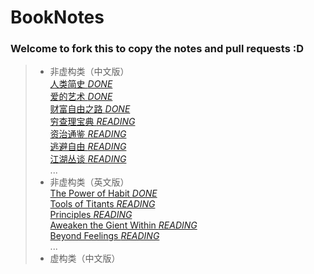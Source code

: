 # BookNotes
### Welcome to fork this to copy the notes and pull requests :D

> - 非虚构类（中文版）  
> [人类简史  *DONE*](./人类简史.md)  
> [爱的艺术  *DONE*](./爱的艺术.md)  
> [财富自由之路  *DONE*](./财富自由之路-李笑来.md)  
> [穷查理宝典  *READING*](./穷查理宝典.md)  
> [资治通鉴  *READING*](./资治通鉴.md)  
> [逃避自由  *READING*](./逃避自由.md)  
> [江湖丛谈  *READING*](./江湖丛谈.md)  
> ...
> - 非虚构类（英文版）  
> [The Power of Habit *DONE*](./The%20Power%20of%20Habit.md)  
> [Tools of Titants  *READING*](./Tools%20of%20Titans.md)  
> [Principles  *READING*](./Principles%20by%20Ray%20Dalio.md)  
> [Aweaken the Gient Within  *READING*](./Aweaken%20the%20Giant%20Within.md)  
> [Beyond Feelings  *READING*](./beyond%20feelings.md)  
> ...
> - 虚构类（中文版）  
> 
